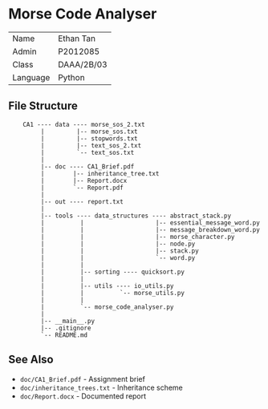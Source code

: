# Morse Code Analyser

|               |                   |
|---------------|-------------------|
|   Name        |   Ethan Tan       |
|   Admin       |   P2012085        |
|   Class       |   DAAA/2B/03      |
|   Language    |   Python          |

## File Structure

```
    CA1 ---- data ---- morse_sos_2.txt
         |         |-- morse_sos.txt
         |         |-- stopwords.txt
         |         |-- text_sos_2.txt
         |         `-- text_sos.txt
         |
         |-- doc ---- CA1_Brief.pdf
         |        |-- inheritance_tree.txt
         |        |-- Report.docx
         |        `-- Report.pdf
         |
         |-- out ---- report.txt
         |
         |-- tools ---- data_structures ---- abstract_stack.py
         |          |                    |-- essential_message_word.py
         |          |                    |-- message_breakdown_word.py
         |          |                    |-- morse_character.py
         |          |                    |-- node.py
         |          |                    |-- stack.py
         |          |                    `-- word.py
         |          |
         |          |-- sorting ---- quicksort.py
         |          |
         |          |-- utils ---- io_utils.py
         |          |          `-- morse_utils.py
         |          |
         |          `-- morse_code_analyser.py
         |
         |-- __main__.py
         |-- .gitignore
         `-- README.md
```

## See Also
- `doc/CA1_Brief.pdf` - Assignment brief
- `doc/inheritance_trees.txt` - Inheritance scheme
- `doc/Report.docx` - Documented report
